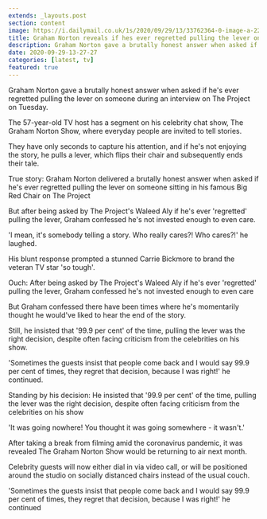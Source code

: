 ```yaml
---
extends: _layouts.post
section: content
image: https://i.dailymail.co.uk/1s/2020/09/29/13/33762364-0-image-a-22_1601381151860.jpg 
title: Graham Norton reveals if hes ever regretted pulling the lever on his famous Big Red Chair 
description: Graham Norton gave a brutally honest answer when asked if hes ever regretted pulling the lever on someone during an interview on The Project on Tuesday. 
date: 2020-09-29-13-27-27 
categories: [latest, tv] 
featured: true 
--- 
```

Graham Norton gave a brutally honest answer when asked if he's ever regretted pulling the lever on someone during an interview on The Project on Tuesday.

The 57-year-old TV host has a segment on his celebrity chat show, The Graham Norton Show, where everyday people are invited to tell stories.

They have only seconds to capture his attention, and if he's not enjoying the story, he pulls a lever, which flips their chair and subsequently ends their tale.

True story: Graham Norton delivered a brutally honest answer when asked if he's ever regretted pulling the lever on someone sitting in his famous Big Red Chair on The Project

But after being asked by The Project's Waleed Aly if he's ever 'regretted' pulling the lever, Graham confessed he's not invested enough to even care.

'I mean, it's somebody telling a story. Who really cares?! Who cares?!' he laughed.

His blunt response prompted a stunned Carrie Bickmore to brand the veteran TV star 'so tough'.

Ouch: After being asked by The Project's Waleed Aly if he's ever 'regretted' pulling the lever, Graham confessed he's not invested enough to even care

But Graham confessed there have been times where he's momentarily thought he would've liked to hear the end of the story.

Still, he insisted that '99.9 per cent' of the time, pulling the lever was the right decision, despite often facing criticism from the celebrities on his show.  

'Sometimes the guests insist that people come back and I would say 99.9 per cent of times, they regret that decision, because I was right!' he continued. 

Standing by his decision: He insisted that '99.9 per cent' of the time, pulling the lever was the right decision, despite often facing criticism from the celebrities on his show

'It was going nowhere! You thought it was going somewhere - it wasn't.' 

After taking a break from filming amid the coronavirus pandemic, it was revealed The Graham Norton Show would be returning to air next month.

Celebrity guests will now either dial in via video call, or will be positioned around the studio on socially distanced chairs instead of the usual couch. 

'Sometimes the guests insist that people come back and I would say 99.9 per cent of times, they regret that decision, because I was right!' he continued

